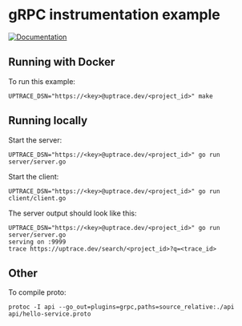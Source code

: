 # gRPC instrumentation example

[![Documentation](https://img.shields.io/badge/uptrace-documentation-informational)](https://docs.uptrace.dev/go/opentelemetry-grpc/)

## Running with Docker

To run this example:

```shell
UPTRACE_DSN="https://<key>@uptrace.dev/<project_id>" make
```

## Running locally

Start the server:

```shell
UPTRACE_DSN="https://<key>@uptrace.dev/<project_id>" go run server/server.go
```

Start the client:

```shell
UPTRACE_DSN="https://<key>@uptrace.dev/<project_id>" go run client/client.go
```

The server output should look like this:

```shell
UPTRACE_DSN="https://<key>@uptrace.dev/<project_id>" go run server/server.go
serving on :9999
trace https://uptrace.dev/search/<project_id>?q=<trace_id>
```

## Other

To compile proto:

```shell
protoc -I api --go_out=plugins=grpc,paths=source_relative:./api api/hello-service.proto
```
